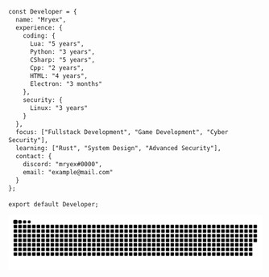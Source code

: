 ```
const Developer = {
  name: "Mryex",
  experience: {
    coding: {
      Lua: "5 years",
      Python: "3 years",
      CSharp: "5 years",
      Cpp: "2 years",
      HTML: "4 years",
      Electron: "3 months"
    },
    security: {
      Linux: "3 years"
    }
  },
  focus: ["Fullstack Development", "Game Development", "Cyber Security"],
  learning: ["Rust", "System Design", "Advanced Security"],
  contact: {
    discord: "mryex#0000",
    email: "example@mail.com"
  }
};

export default Developer;
```







![snake gif](https://github.com/Mryex/mryex/blob/output/github-contribution-grid-snake-dark.svg)
